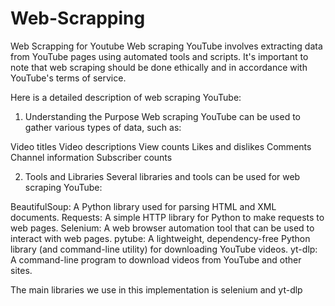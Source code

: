 # Web-Scrapping 
 Web  Scrapping for  Youtube
Web scraping YouTube involves extracting data from YouTube pages using automated tools and scripts. It's important to note that web scraping should be done ethically and in accordance with YouTube's terms of service.

Here is a detailed description of web scraping YouTube:
1. Understanding the Purpose
Web scraping YouTube can be used to gather various types of data, such as:

Video titles
Video descriptions
View counts
Likes and dislikes
Comments
Channel information
Subscriber counts

2. Tools and Libraries
Several libraries and tools can be used for web scraping YouTube:

BeautifulSoup: A Python library used for parsing HTML and XML documents.
Requests: A simple HTTP library for Python to make requests to web pages.
Selenium: A web browser automation tool that can be used to interact with web pages.
pytube: A lightweight, dependency-free Python library (and command-line utility) for downloading YouTube videos.
yt-dlp: A command-line program to download videos from YouTube and other sites.


The main libraries we use in this implementation is selenium and yt-dlp